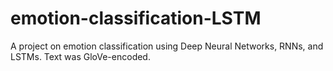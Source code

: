 # emotion-classification-LSTM

A project on emotion classification using Deep Neural Networks, RNNs, and LSTMs. Text was GloVe-encoded. 

